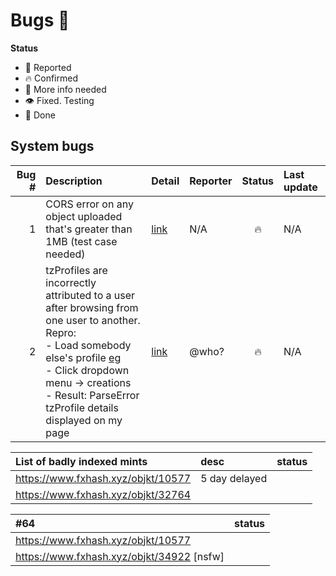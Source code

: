 # Bugs 🐛

**Status**
- 👄 Reported
- 🔥 Confirmed
- 🙋 More info needed
- 👁 Fixed. Testing
- 💚 Done

## System bugs

| Bug # | Description | Detail | Reporter | Status | Last update |
| ---:  | :---        | :---   | :---     | :---:  | :---        |
| 1     | CORS error on any object uploaded that's greater than 1MB (test case needed) | [link](https://discord.com/channels/900333075509149767/902269210762301490/905534136792522792) | N/A | 🔥 | N/A |
| 2     | tzProfiles are incorrectly attributed to a user after browsing from one user to another.<br/>Repro:<br/>- Load somebody else's profile [eg](https://www.fxhash.xyz/u/ParseError)<br/>- Click dropdown menu -> creations<br/>- Result: ParseError tzProfile details displayed on my page | [link](https://discord.com/channels/900333075509149767/902269210762301490/910855057820504094) | @who? | 🔥 | N/A |

|List of badly indexed mints|desc |status  |
| :---                      | :---| :---   |
|https://www.fxhash.xyz/objkt/10577 |5 day delayed||
|https://www.fxhash.xyz/objkt/32764 |||

|#64    | status      |
| :---  | :---        | 
|https://www.fxhash.xyz/objkt/10577 ||
|https://www.fxhash.xyz/objkt/34922 [nsfw] ||
